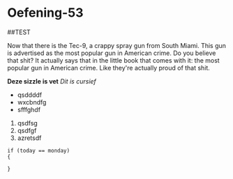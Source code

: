 # Oefening-53

##TEST

Now that there is the Tec-9, a crappy spray gun from South Miami. This gun is advertised as the most popular gun in American crime. Do you believe that shit? It actually says that in the little book that comes with it: the most popular gun in American crime. Like they're actually proud of that shit. 

**Deze sizzle is vet**
*Dit is cursief*
* qsddddf
* wxcbndfg
* sfffghdf

1. qsdfsg
2. qsdfgf
3. azretsdf

```Csharp
if (today == monday)
{

}
```
